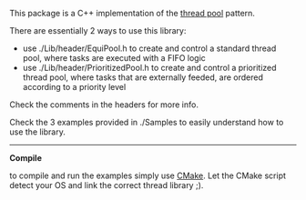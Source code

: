This package is a C++ implementation of the [thread pool](https://en.wikipedia.org/wiki/Thread_pool) pattern.

There are essentially 2 ways to use this library:

 * use ./Lib/header/EquiPool.h to create and control a standard thread pool, where tasks are executed with a FIFO logic
 * use ./Lib/header/PrioritizedPool.h to create and control a prioritized thread pool, where tasks that are externally feeded, are ordered according to a priority level

Check the comments in the headers for more info.

Check the 3 examples provided in ./Samples to easily understand how to use the library.

----------------------------------------------------------------------------------

**Compile**

to compile and run the examples simply use [CMake](https://cmake.org). Let the CMake script detect your OS and link the correct thread library ;).

